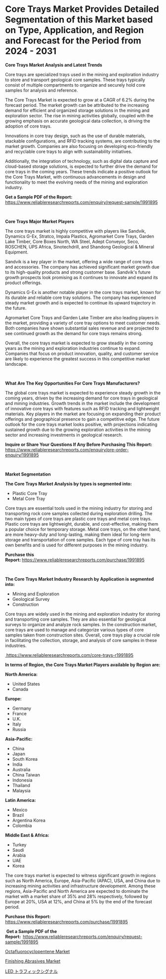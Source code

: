 <p><h1>Core Trays Market Provides Detailed Segmentation of this Market based on Type, Application, and Region and Forecast for the Period from 2024 - 2031</h1></p><p><strong>Core Trays Market Analysis and Latest Trends</strong></p>
<p><p>Core trays are specialized trays used in the mining and exploration industry to store and transport geological core samples. These trays typically consist of multiple compartments to organize and securely hold core samples for analysis and reference.</p><p>The Core Trays Market is expected to grow at a CAGR of 6.2% during the forecast period. The market growth can be attributed to the increasing demand for efficient and organized storage solutions in the mining and exploration sector. The rise in mining activities globally, coupled with the growing emphasis on accurate geological data collection, is driving the adoption of core trays.</p><p>Innovations in core tray design, such as the use of durable materials, stackable configurations, and RFID tracking systems, are contributing to the market growth. Companies are also focusing on developing eco-friendly and recyclable core trays to align with sustainability initiatives.</p><p>Additionally, the integration of technology, such as digital data capture and cloud-based storage solutions, is expected to further drive the demand for core trays in the coming years. These trends indicate a positive outlook for the Core Trays Market, with continuous advancements in design and functionality to meet the evolving needs of the mining and exploration industry.</p></p>
<p><strong>Get a Sample PDF of the Report:&nbsp;</strong> <a href="https://www.reliableresearchreports.com/enquiry/request-sample/1991895">https://www.reliableresearchreports.com/enquiry/request-sample/1991895</a></p>
<p>&nbsp;</p>
<p><strong>Core Trays Major Market Players</strong></p>
<p><p>The core trays market is highly competitive with players like Sandvik, Dynamics G-Ex, Stratco, Impala Plastics, Agromarket Core Trays, Garden Lake Timber, Core Boxes North, WA Steel, Adept Conveyor, Seco, ROSCHEN, UPS Africa, Sinotechdrill, and Shandong Geological & Mineral Equipment. </p><p>Sandvik is a key player in the market, offering a wide range of core trays and accessories. The company has achieved significant market growth due to its high-quality products and strong customer base. Sandvik's future growth prospects look promising as it continues to innovate and expand its product offerings.</p><p>Dynamics G-Ex is another notable player in the core trays market, known for its durable and reliable core tray solutions. The company has experienced steady market growth and is expected to continue its upward trajectory in the future.</p><p>Agromarket Core Trays and Garden Lake Timber are also leading players in the market, providing a variety of core tray options to meet customer needs. Both companies have shown substantial sales revenue and are projected to see continued growth as the demand for core trays remains strong.</p><p>Overall, the core trays market is expected to grow steadily in the coming years as the mining and exploration industries continue to expand. Companies that focus on product innovation, quality, and customer service are likely to experience the greatest success in this competitive market landscape.</p></p>
<p>&nbsp;</p>
<p><strong>What Are The Key Opportunities For Core Trays Manufacturers?</strong></p>
<p><p>The global core trays market is expected to experience steady growth in the coming years, driven by the increasing demand for core trays in geological and mining industries. Growth trends in the market include the development of innovative core trays with features such as RFID tracking and lightweight materials. Key players in the market are focusing on expanding their product offerings and geographical presence to gain a competitive edge. The future outlook for the core trays market looks positive, with projections indicating sustained growth due to the growing exploration activities in the mining sector and increasing investments in geological research.</p></p>
<p><strong>Inquire or Share Your Questions If Any Before Purchasing This Report:</strong> <a href="https://www.reliableresearchreports.com/enquiry/pre-order-enquiry/1991895">https://www.reliableresearchreports.com/enquiry/pre-order-enquiry/1991895</a></p>
<p>&nbsp;</p>
<p><strong>Market Segmentation</strong></p>
<p><strong>The Core Trays Market Analysis by types is segmented into:</strong></p>
<p><ul><li>Plastic Core Tray</li><li>Metal Core Tray</li></ul></p>
<p><p>Core trays are essential tools used in the mining industry for storing and transporting rock core samples collected during exploration drilling. The two main types of core trays are plastic core trays and metal core trays. Plastic core trays are lightweight, durable, and cost-effective, making them a popular choice for temporary storage. Metal core trays, on the other hand, are more heavy-duty and long-lasting, making them ideal for long-term storage and transportation of core samples. Each type of core tray has its own benefits and is used for different purposes in the mining industry.</p></p>
<p><strong>Purchase this Report:&nbsp;</strong><a href="https://www.reliableresearchreports.com/purchase/1991895">https://www.reliableresearchreports.com/purchase/1991895</a></p>
<p>&nbsp;</p>
<p><strong>The Core Trays Market Industry Research by Application is segmented into:</strong></p>
<p><ul><li>Mining and Exploration</li><li>Geological Survey</li><li>Construction</li></ul></p>
<p><p>Core trays are widely used in the mining and exploration industry for storing and transporting core samples. They are also essential for geological surveys to organize and analyze rock samples. In the construction market, core trays are used to manage and categorize various types of core samples taken from construction sites. Overall, core trays play a crucial role in facilitating the collection, storage, and analysis of core samples in these industries.</p></p>
<p><a href="https://www.reliableresearchreports.com/core-trays-r1991895">&nbsp;https://www.reliableresearchreports.com/core-trays-r1991895</a></p>
<p><strong>In terms of Region, the Core Trays Market Players available by Region are:</strong></p>
<p>
    <p> <strong> North America: </strong>
        <ul>
            <li>United States</li>
            <li>Canada</li>
        </ul>
        </p> 
    <p> <strong> Europe: </strong>
        <ul>
            <li>Germany</li>
            <li>France</li>
            <li>U.K.</li>
            <li>Italy</li>
            <li>Russia</li>
        </ul>
        </p> 
    <p> <strong> Asia-Pacific: </strong>
        <ul>
            <li>China</li>
            <li>Japan</li>
            <li>South Korea</li>
            <li>India</li>
            <li>Australia</li>
            <li>China Taiwan</li>
            <li>Indonesia</li>
            <li>Thailand</li>
            <li>Malaysia</li>
        </ul>
        </p> 
    <p> <strong> Latin America: </strong>
        <ul>
            <li>Mexico</li>
            <li>Brazil</li>
            <li>Argentina Korea</li>
            <li>Colombia</li>
        </ul>
        </p> 
    <p> <strong> Middle East & Africa: </strong>
        <ul>
            <li>Turkey</li>
            <li>Saudi</li>
            <li>Arabia</li>
            <li>UAE</li>
            <li>Korea</li>
        </ul>
    </p>
    </p>
<p><p>The core trays market is expected to witness significant growth in regions such as North America, Europe, Asia-Pacific (APAC), USA, and China due to increasing mining activities and infrastructure development. Among these regions, Asia-Pacific and North America are expected to dominate the market with a market share of 35% and 28% respectively, followed by Europe at 20%, USA at 12%, and China at 5% by the end of the forecast period.</p></p>
<p><strong>Purchase this Report: </strong><a href="https://www.reliableresearchreports.com/purchase/1991895">https://www.reliableresearchreports.com/purchase/1991895</a></p>
<p>&nbsp;<strong>Get a Sample PDF of the Report:&nbsp;&nbsp;</strong><a href="https://www.reliableresearchreports.com/enquiry/request-sample/1991895">https://www.reliableresearchreports.com/enquiry/request-sample/1991895</a></p>
<p><strong></strong></p>
<p><p><a href="https://www.linkedin.com/pulse/insights-octafluorocyclopentene-market-size-analysing-share-sdjkc?trackingId=ruNVQJP0QSN4TuyIAkiEcA%3D%3D">Octafluorocyclopentene Market</a></p><p><a href="https://www.linkedin.com/pulse/finishing-abrasives-market-offers-provide-insightful-data-klpbc?trackingId=6G6nKQ5awhMIzrRgdPZ0EA%3D%3D">Finishing Abrasives Market</a></p><p><a href="https://github.com/Sophiaard2003/Market-Research-Report-List-1/blob/main/149955927753.md">LED トラフィックシグナル</a></p></p>